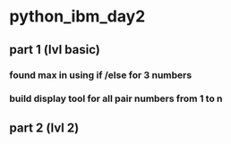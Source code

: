 # python_ibm_day2

## part 1 (lvl basic)

### found max in using if /else for 3 numbers

### build display tool for all pair numbers from 1 to n

###

## part 2 (lvl 2)
